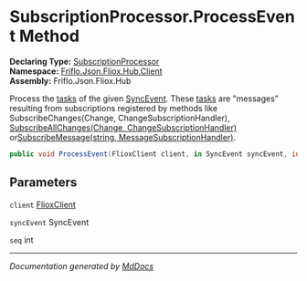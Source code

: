 ﻿<!--  
  <auto-generated>   
    The contents of this file were generated by a tool.  
    Changes to this file may be list if the file is regenerated  
  </auto-generated>   
-->

# SubscriptionProcessor.ProcessEvent Method

**Declaring Type:** [SubscriptionProcessor](../index.md)  
**Namespace:** [Friflo.Json.Fliox.Hub.Client](../../index.md)  
**Assembly:** Friflo.Json.Fliox.Hub

Process the [tasks](../../../Protocol/SyncEvent/fields/tasks.md) of the given [SyncEvent](../../../Protocol/SyncEvent/index.md). These [tasks](../../../Protocol/SyncEvent/fields/tasks.md) are "messages" resulting from subscriptions registered by methods like SubscribeChanges(Change, ChangeSubscriptionHandler), [SubscribeAllChanges(Change, ChangeSubscriptionHandler)](../../FlioxClient/methods/SubscribeAllChanges.md) or[SubscribeMessage(string, MessageSubscriptionHandler)](../../FlioxClient/methods/SubscribeMessage.md#subscribemessagestring-messagesubscriptionhandler).

```csharp
public void ProcessEvent(FlioxClient client, in SyncEvent syncEvent, int seq);
```

## Parameters

`client`  [FlioxClient](../../FlioxClient/index.md)

`syncEvent`  SyncEvent

`seq`  int

___

*Documentation generated by [MdDocs](https://github.com/ap0llo/mddocs)*
